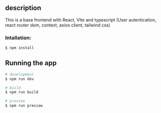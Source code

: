 
## description
This is a base frontend with React, Vite and typescript (User autentication, react router dom, context, axios client, tailwind css)


### Intallation:
```bash
$ npm install
```

## Running the app
```bash
# development
$ npm run dev

# build
$ npm run build

# preview
$ npm run preview
```